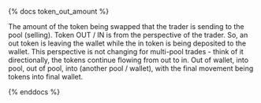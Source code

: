 {% docs token_out_amount %}

The amount of the token being swapped that the trader is sending to the pool (selling).
Token OUT / IN is from the perspective of the trader. So, an out token is leaving the wallet while the in token is being deposited to the wallet. This perspective is not changing for multi-pool trades - think of it directionally, the tokens continue flowing from out to in. Out of wallet, into pool, out of pool, into (another pool / wallet), with the final movement being tokens into final wallet.

{% enddocs %}